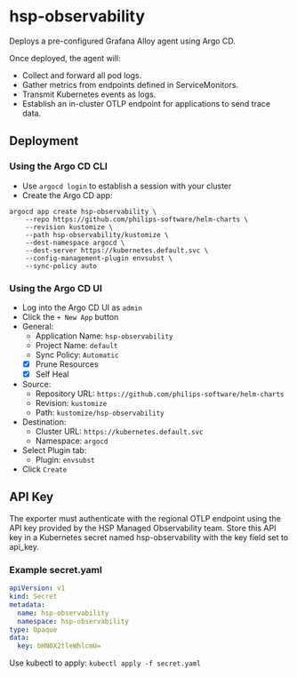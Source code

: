 # hsp-observability

Deploys a pre-configured Grafana Alloy agent using Argo CD.

Once deployed, the agent will:

* Collect and forward all pod logs.
* Gather metrics from endpoints defined in ServiceMonitors.
* Transmit Kubernetes events as logs.
* Establish an in-cluster OTLP endpoint for applications to send trace data.

## Deployment

### Using the Argo CD CLI

* Use `argocd login` to establish a session with your cluster
* Create the Argo CD app:

```shell
argocd app create hsp-observability \
    --repo https://github.com/philips-software/helm-charts \
    --revision kustomize \
    --path hsp-observability/kustomize \
    --dest-namespace argocd \
    --dest-server https://kubernetes.default.svc \
    --config-management-plugin envsubst \
    --sync-policy auto	
```

### Using the Argo CD UI

* Log into the Argo CD UI as `admin`
* Click the `+ New App` button
* General:
  - Application Name: `hsp-observability`
  - Project Name: `default`
  - Sync Policy: `Automatic`
  - [x] Prune Resources
  - [x] Self Heal 
* Source:
  - Repository URL: `https://github.com/philips-software/helm-charts`
  - Revision: `kustomize`
  - Path: `kustomize/hsp-observability`
* Destination:
  - Cluster URL: `https://kubernetes.default.svc`
  - Namespace: `argocd`
* Select Plugin tab:
  - Plugin: `envsubst`
* Click `Create` 

## API Key

The exporter must authenticate with the regional OTLP endpoint using the API key provided by the HSP Managed Observability team.
Store this API key in a Kubernetes secret named hsp-observability with the key field set to api_key.

### Example secret.yaml

```yaml
apiVersion: v1
kind: Secret
metadata:
  name: hsp-observability
  namespace: hsp-observability
type: Opaque
data:
  key: bHN0X2tleWhlcmU=
```

Use kubectl to apply: `kubectl apply -f secret.yaml`
